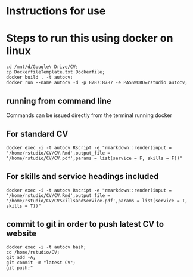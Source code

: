 # Instructions for use

# Steps to run this using docker on linux

```
cd /mnt/d/Google\ Drive/CV;
cp DockerfileTemplate.txt Dockerfile;
docker build . -t autocv;
docker run --name autocv -d -p 8787:8787 -e PASSWORD=rstudio autocv;
```

## running from command line

Commands can be issued directly from the terminal running docker


## For standard CV
```
docker exec -i -t autocv Rscript -e "rmarkdown::render(input = '/home/rstudio/CV/CV.Rmd',output_file = '/home/rstudio/CV/CV.pdf',params = list(service = F, skills = F))"
```

## For skills and service headings included
```
docker exec -i -t autocv Rscript -e "rmarkdown::render(input = '/home/rstudio/CV/CV.Rmd',output_file = '/home/rstudio/CV/CVSkillsandService.pdf',params = list(service = T, skills = T))"
```

## commit to git in order to push latest CV to website

```
docker exec -i -t autocv bash;
cd /home/rstudio/CV;
git add -A;
git commit -m "latest CV";
git push;"
```
